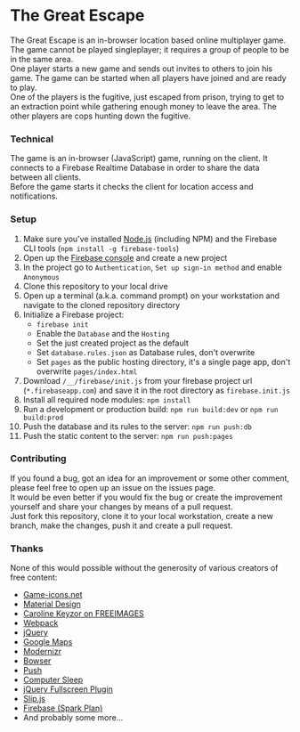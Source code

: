 # The Great Escape

The Great Escape is an in-browser location based online multiplayer game. The game cannot be played singleplayer; it requires a group of people to be in the same area.  
One player starts a new game and sends out invites to others to join his game. The game can be started when all players have joined and are ready to play.  
One of the players is the fugitive, just escaped from prison, trying to get to an extraction point while gathering enough money to leave the area.
The other players are cops hunting down the fugitive.

### Technical
The game is an in-browser (JavaScript) game, running on the client. It connects to a Firebase Realtime Database in order to share the data between all clients.  
Before the game starts it checks the client for location access and notifications.

### Setup
1. Make sure you've installed [Node.js](https://nodejs.org) (including NPM) and the Firebase CLI tools (`npm install -g firebase-tools`)
2. Open up the [Firebase console](console.firebase.google.com) and create a new project
3. In the project go to `Authentication`, `Set up sign-in method` and enable `Anonymous`
4. Clone this repository to your local drive
5. Open up a terminal (a.k.a. command prompt) on your workstation and navigate to the cloned repository directory
6. Initialize a Firebase project:
   - `firebase init`  
   - Enable the `Database` and the `Hosting`
   - Set the just created project as the default
   - Set `database.rules.json` as Database rules, don't overwrite
   - Set `pages` as the public hosting directory, it's a single page app, don't overwrite `pages/index.html`
7. Download `/__/firebase/init.js` from your firebase project url (`*.firebaseapp.com`) and save it in the root directory as `firebase.init.js`
8. Install all required node modules: `npm install`
9. Run a development or production build: `npm run build:dev` or `npm run build:prod`
10. Push the database and its rules to the server: `npm run push:db`
11. Push the static content to the server: `npm run push:pages`

### Contributing
If you found a bug, got an idea for an improvement or some other comment, please feel free to open up an issue on the issues page.  
It would be even better if you would fix the bug or create the improvement yourself and share your changes by means of a pull request.  
Just fork this repository, clone it to your local workstation, create a new branch, make the changes, push it and create a pull request.

### Thanks
None of this would possible without the generosity of various creators of free content:
- [Game-icons.net](https://game-icons.net)
- [Material Design](https://material.io/tools/icons)
- [Caroline Keyzor on FREEIMAGES](https://nl.freeimages.com/photographer/ckeyzor-44210)
- [Webpack](https://webpack.js.org)
- [jQuery](https://jquery.com)
- [Google Maps](https://maps.google.com)
- [Modernizr](https://modernizr.com)
- [Bowser](https://github.com/lancedikson/bowser)
- [Push](https://pushjs.org/)
- [Computer Sleep](https://github.com/ivanmaeder/computer-sleep)
- [jQuery Fullscreen Plugin](https://github.com/kayahr/jquery-fullscreen-plugin)
- [Slip.js](https://kornel.ski/slip)
- [Firebase (Spark Plan)](https://firebase.google.com)
- And probably some more...